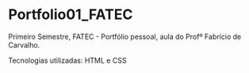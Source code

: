 # Portfolio01_FATEC

Primeiro Semestre, FATEC - Portfólio pessoal, aula do Profº Fabrício de Carvalho.

Tecnologias utilizadas: HTML e CSS